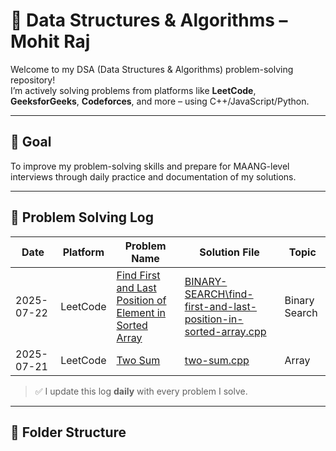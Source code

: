 # 🚀 Data Structures & Algorithms – Mohit Raj

Welcome to my DSA (Data Structures & Algorithms) problem-solving repository!  
I’m actively solving problems from platforms like **LeetCode**, **GeeksforGeeks**, **Codeforces**, and more – using C++/JavaScript/Python.

---

## 🎯 Goal

To improve my problem-solving skills and prepare for MAANG-level interviews through daily practice and documentation of my solutions.

---

## 📅 Problem Solving Log

| Date       | Platform  | Problem Name        | Solution File                                      | Topic         |
|------------|-----------|---------------------|----------------------------------------------------|----------------|
| 2025-07-22 | LeetCode | [Find First and Last Position of Element in Sorted Array](https://leetcode.com/problems/find-first-and-last-position-of-element-in-sorted-array/description/) | [BINARY-SEARCH\find-first-and-last-position-in-sorted-array.cpp](BINARY-SEARCH/find-first-and-last-position-in-sorted-array.cpp) | Binary Search |
| 2025-07-21 | LeetCode  | [Two Sum](https://leetcode.com/problems/two-sum/) | [two-sum.cpp](./leetcode/array/two-sum.cpp)        | Array          |

> ✅ I update this log **daily** with every problem I solve.

---

## 📁 Folder Structure

